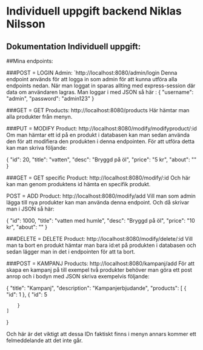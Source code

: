 # Individuell uppgift backend Niklas Nilsson



## Dokumentation Individuell uppgift:

##Mina endpoints:

###POST = LOGIN Admin: `http://localhost:8080/admin/login
Denna endpoint används för att logga in som admin för att kunna utföra alla endpoints nedan. När man loggat in sparas allting med express-session där data om användaren lagras. Man loggar i med JSON så här :
{
	"username": "admin",
	"password": "admin123"
}

###GET = GET Products: http://localhost:8080/products
Här hämtar man alla produkter från menyn.

###PUT = MODIFY Product: http://localhost:8080/modify/modifyproduct/:id
Om man hämtar ett id på en produkt i databasen kan man sedan använda den för att modifiera den produkten i denna endpointen. För att utföra detta kan man skriva följande: 

 {
        "id": 20,
        "title": "vatten",
        "desc": "Bryggd på öl",
        "price": "5 kr",
        "about": ""
    }



###GET = GET specific Product: http://localhost:8080/modify/:id
Och här kan man genom produktens id hämta en specifik produkt.

POST = ADD Product: http://localhost:8080/modify/add
Vill man som admin lägga till nya produkter kan man använda denna endpoint. Och då skrivar man i JSON så här:

 {
        "id": 1000,
        "title": "vatten med humle",
        "desc": "Bryggd på öl",
        "price": "10 kr",
        "about": ""
    }

###DELETE = DELETE Product: http://localhost:8080/modify/delete/:id
Vill man ta bort en produkt hämtar man bara id:et på produkten i databasen och sedan lägger man in det i endpointen för att ta bort.

###POST = KAMPANJ Products: http://localhost:8080/kampanj/add
För att skapa en kampanj på till exempel två produkter behöver man göra ett post anrop och i bodyn med JSON skriva exempelvis följande:

{
    "title": "Kampanj",
    "description": "Kampanjerbjudande",
    "products": [
        {
            "id": 1
        },
        {
            "id": 5
				
        }
    ]
}

Och här är det viktigt att dessa IDn faktiskt finns i menyn annars kommer ett felmeddelande att det inte går.
